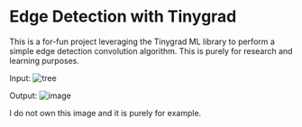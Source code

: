 # Edge Detection with Tinygrad
This is a for-fun project leveraging the Tinygrad ML library to perform a simple edge detection convolution algorithm. This is purely for research and learning purposes.

Input:
![tree](https://github.com/KadenVanPortfleet/Edge-Detection-with-Tinygrad/assets/130770634/fa12ddca-e284-43ac-abd0-06ad008594a4)


Output:
![image](https://github.com/KadenVanPortfleet/Edge-Detection-with-Tinygrad/assets/130770634/a784d042-c5ae-42f2-948c-d245ef3cb8ae)

I do not own this image and it is purely for example.
